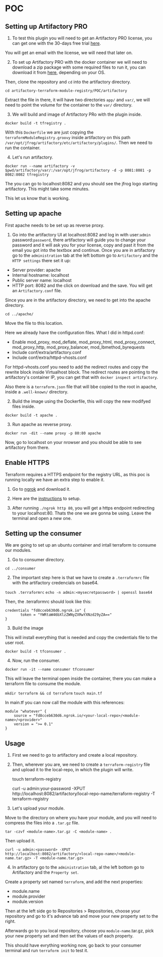 # POC

## Setting up Artifactory PRO

1. To test this plugin you will need to get an Artifactory PRO license, you can get one with the 30-days free trial [here](https://jfrog.com/start-free/#hosted).

You will get an email with the license, we will need that later on.

2. To set up Artifactory PRO with the docker container we will need to download a zip package with some required files to run it, you can download it from [here](https://jfrog.com/download-jfrog-platform/), depending on your OS.

Then, clone the repository and `cd` into the artifactory directory.

```cd artifactory-terraform-module-registry/POC/artifactory```

Extract the file in there, it will have two directories `app/` and `var/`, we will need to point the volume for the container to the `var/` directory.

3. We will build and image of Artifactory PRo with the plugin inside.

```docker build -t tfregistry .```

With this `Dockerfile` we are just copying the `terraformModuleRegistry.groovy` inside artifactory on this path `/var/opt/jfrog/artifactory/etc/artifactory/plugins/`. Then we need to run the container.

4. Let's run artifactory. 

```docker run --name artifactory -v $pwd/artifactory/var/:/var/opt/jfrog/artifactory -d -p 8081:8081 -p 8082:8082 tfregistry```

The you can go to localhost:8082 and you should see the jfrog logo starting artifactory. This might take some minutes.

This let us know that is working.

## Setting up apache

First apache needs to be set up as reverse proxy.

1. Go into the artifactory UI at localhost:8082 and log in with user:`admin` password:`password`, there artifactory will guide you to change your password and it will ask you for your license, copy and past it from the email you got into the textbox and continue.
Once you are in artifactory go to the `administration` tab at the left bottom go to `Artifactory` and the `HTTP settings` there set it up:
- Server provider: apache
- Internal hostname: localhost
- Public server name: localhost
- HTTP port: 8082
and the click on download and the save. You will get an `Artifactory.conf` file.

Since you are in the artifactory directory, we need to get into the apache directory.

```cd ../apache/```

Move the file to this location.

Here we already have the configuration files.
What I did in httpd.conf:

* Enable mod_proxy, mod_deflate, mod_proxy_html, mod_proxy_connect, mod_proxy_http, mod_proxy_balancer, mod_lbmethod_byrequests
* Include conf/extra/artifactory.conf
* Include conf/extra/httpd-vhosts.conf

For httpd-vhosts.conf you need to add the redirect routes and copy the rewrite block inside Virtualhost block. 
The redirect routes are pointing to the artifactory's container IP, you can get that with `docker inspect artifactory`.

Also there is a `terraform.json` file that will bbe copied to the root in apache, inside a `.well-known/` directory.

2. Build the image using the Dockerfile, this will copy the new modifyed files inside.

```docker build -t apache .```

3. Run apache as reverse proxy.

```docker run -dit --name proxy -p 80:80 apache```

Now, go to localhost on your nrowser and you should be able to see artifactory from there.

## Enable HTTPS

Terraform requires a HTTPS endpoint for the registry URL, as this poc is running locally we have an extra step to enable it.

1. Go to [ngrok](https://ngrok.com/) and download it.

2. Here are the [instructions](https://dashboard.ngrok.com/get-started/setup) to setup.

3. After running `./ngrok http 80`, you will get a https endpoint redirecting to your localhost:80. Thats the one we are gonna be using. Leave the terminal and open a new one.

## Setting up the consumer 

We are going to set up an ubuntu container and intall terraform to consume our modules.

1. Go to consumer directory.

```cd ../consumer```

2. The important step here is that we have to create a `.terraformrc` file with the artifactory credencials on base64.

```touch .terraformrc```
```echo -n admin:<mysecretpassword> | openssl base64```

Then, the .terraformrc should look like this:


    credentials "fd8cceb630d6.ngrok.io" {
           token = "YWRtaW46bXlzZWNyZXRwYXNzd29yZA=="
    }


3. Build the image

This will install everything that is needed and copy the credentials file to the user root.

```docker build -t tfconsumer .```

4. Now, run the consumer.

```docker run -it --name consumer tfconsumer```

This will leave the terminal open inside the container, there you can make a terraform file to consume the module.

```mkdir terraform && cd terraform```
```touch main.tf```

In main.tf you can now call the module with this references:

    module "whatever" {
        source = "fd8cceb630d6.ngrok.io/<your-local-repo>/<module-name>/<provider>"
        version = ">= 0.1"
    }

## Usage

1. First we need to go to artifactory and create a local repository.

2. Then, wherever you are, we need to create a `terraform-registry` file and upload it to the local-repo, in which the plugin will write.

    touch terraform-registry

    curl -u admin:your-password -XPUT http://localhost:8082/artifactory/local-repo-name/terraform-registry -T terraform-registry

3. Let's upload your module.

Move to the directory on where you have your module, and you will need to compress the files into a `.tar.gz` file.

    tar -czvf <module-name>.tar.gz -C <module-name> .

Then upload it.

    curl -u admin:<password> -XPUT http://localhost:8082/artifactory/<local-repo-name>/<module-name.tar.gz> -T <module-name.tar.gz>

4. In artifactory go to the `administration` tab, al the left bottom go to Artifactory and the `Property set`.

Create a property set named `terraform`, and add the next properties:

* module.name
* module.provider
* module.version

Then at the left side go to Repositories > Repositories, choose your repository and go to it's advance tab and move your new property set to the right.

Afterwards go to you local repository, choose you `module-name`.tar.gz, pick your new property set and then set the values of each property.


This should have evrything working now, go back to your consumer terminal and run `terraform init` to test it.


